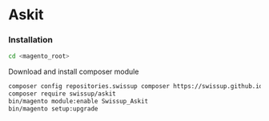 # Askit
### Installation

```bash
cd <magento_root>
```

Download and install composer module 
```bash
composer config repositories.swissup composer https://swissup.github.io/packages/
composer require swissup/askit
bin/magento module:enable Swissup_Askit
bin/magento setup:upgrade
```
